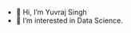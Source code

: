 - 👋 Hi, I’m Yuvraj Singh
- 👀 I’m interested in Data Science.

<!---
yuvraj9056/yuvraj9056 is a ✨ special ✨ repository because its `README.md` (this file) appears on your GitHub profile.
You can click the Preview link to take a look at your changes.
--->
